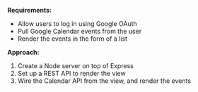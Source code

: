 **Requirements:**
- Allow users to log in using Google OAuth 
- Pull Google Calendar events from the user
- Render the events in the form of a list 

**Approach:**
1. Create a Node server on top of Express 
2. Set up a REST API to render the view 
3. Wire the Calendar API from the view, and render the events 